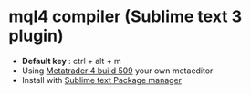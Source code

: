 # mql4 compiler (Sublime text 3 plugin)

* **Default key** : ctrl + alt + m
* Using ~~[Metatrader 4 build 509](http://forum.mql4.com/56329)~~ your own metaeditor
* Install with [Sublime text Package manager](https://sublime.wbond.net/installation)
